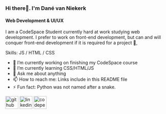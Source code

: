 
### Hi there👋. I'm Dané van Niekerk
#### Web Development & UI/UX

I am a CodeSpace Student currently hard at work studying web development. I prefer to work on front-end development, but can and will conquer  front-end development if it is required for a project 💪, 

Skills: JS / HTML / CSS

- 🔭 I’m currently working on finishing my CodeSpace course 
- 🌱 I’m currently learning CSS/HTML/JS 
- 💬 Ask me about anything 
- 📫 How to reach me: Links include in this README file 
- ⚡ Fun fact: Python was not named after a snake. 


[<img src='https://cdn.jsdelivr.net/npm/simple-icons@3.0.1/icons/github.svg' alt='github' height='40'>](https://github.com/https://github.com/DaneVN)  [<img src='https://cdn.jsdelivr.net/npm/simple-icons@3.0.1/icons/linkedin.svg' alt='linkedin' height='40'>](https://www.linkedin.com/in/www.linkedin.com/in/dané-van-niekerk-8a1982317/)  [<img src='https://cdn.jsdelivr.net/npm/simple-icons@3.0.1/icons/codepen.svg' alt='codepen' height='40'>](https://codepen.io/https://codepen.io/DaneVN)  

<!--[![trophy](https://github-profile-trophy.vercel.app/?username=https://github.com/DaneVN)](https://github.com/ryo-ma/github-profile-trophy)

[![Top Langs](https://github-readme-stats.![banner2](https://github.com/user-attachments/assets/d2ab6a15-06a3-4507-96ee-bb7aa8e00774)
![banner1](https://github.com/user-attachments/assets/b2983829-4973-46d7-bbcc-394bb6c78a88)
vercel.app/api/top-langs/?username=https://github.com/DaneVN)](https://github.com/anuraghazra/github-readme-stats)

![GitHub stats](https://github-readme-stats.vercel.app/api?username=https://github.com/DaneVN&show_icons=true)-->
